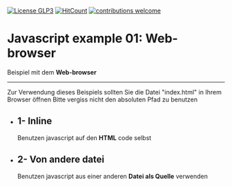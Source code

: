 [![License GLP3](https://img.shields.io/badge/license-GPL3-red.svg)](LICENSE.md)
[![HitCount](http://hits.dwyl.io/fejao/joblinge/javascript/example_01_browser.svg)](http://hits.dwyl.io/fejao/joblinge/javascript/example_01_browser)
[![contributions welcome](https://img.shields.io/badge/contributions-welcome-brightgreen.svg?style=flat)](https://github.com/fejao/joblinge/issues)

Javascript example 01: Web-browser
===============
Beispiel mit dem **Web-browser**
_____________________________________________

Zur Verwendung dieses Beispiels sollten Sie die Datei "index.html" in Ihrem Browser öffnen
Bitte vergiss nicht den absoluten Pfad zu benutzen

- ## 1- Inline
  Benutzen javascript auf den **HTML** code selbst

- ## 2- Von andere datei
  Benutzen javascript aus einer anderen **Datei als Quelle** verwenden
